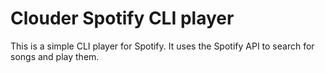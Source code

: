 # Clouder Spotify CLI player

This is a simple CLI player for Spotify. It uses the Spotify API to search for songs and play them.